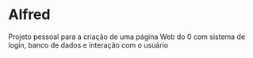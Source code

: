 # Alfred

Projeto pessoal para a criação de uma página Web do 0 com sistema de login, banco de dados e interação com o usuário
